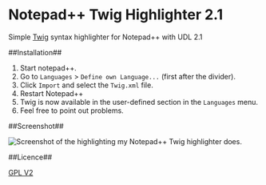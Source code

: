 Notepad++ Twig Highlighter 2.1
==============================

Simple [Twig](http://twig.sensiolabs.org/) syntax highlighter for Notepad++ with UDL 2.1

##Installation##

1. Start notepad++.
2. Go to `Languages` > `Define own Language...` (first after the divider).
3. Click `Import` and select the `Twig.xml` file.
4. Restart Notepad++
5. Twig is now available in the user-defined section in the `Languages` menu.
6. Feel free to point out problems.

##Screenshot##

![Screenshot of the highlighting my Notepad++ Twig highlighter does.](http://i.imgur.com/pesGg8O.png)

##Licence##

[GPL V2](https://github.com/Banane9/notepadplusplus-twig/blob/master/LICENSE.md)
